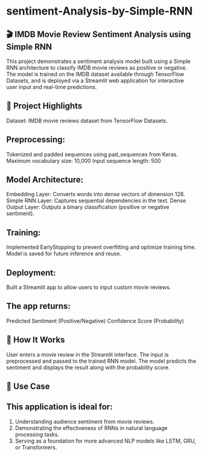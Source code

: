 # sentiment-Analysis-by-Simple-RNN

## 🎬 IMDB Movie Review Sentiment Analysis using Simple RNN
This project demonstrates a sentiment analysis model built using a Simple RNN architecture to classify IMDB movie reviews as positive or negative. The model is trained on the IMDB dataset available through TensorFlow Datasets, and is deployed via a Streamlit web application for interactive user input and real-time predictions.

## 📌 Project Highlights
Dataset: IMDB movie reviews dataset from TensorFlow Datasets.
## Preprocessing:
Tokenized and padded sequences using pad_sequences from Keras.
Maximum vocabulary size: 10,000
Input sequence length: 500
## Model Architecture:
Embedding Layer: Converts words into dense vectors of dimension 128.
Simple RNN Layer: Captures sequential dependencies in the text.
Dense Output Layer: Outputs a binary classification (positive or negative sentiment).
## Training:
Implemented EarlyStopping to prevent overfitting and optimize training time.
Model is saved for future inference and reuse.
## Deployment:
Built a Streamlit app to allow users to input custom movie reviews.
## The app returns:
Predicted Sentiment (Positive/Negative)
Confidence Score (Probability)
## 🚀 How It Works
User enters a movie review in the Streamlit interface.
The input is preprocessed and passed to the trained RNN model.
The model predicts the sentiment and displays the result along with the probability score.
## 📂 Use Case
## This application is ideal for:

1. Understanding audience sentiment from movie reviews.
2. Demonstrating the effectiveness of RNNs in natural language processing tasks.
3. Serving as a foundation for more advanced NLP models like LSTM, GRU, or Transformers.
